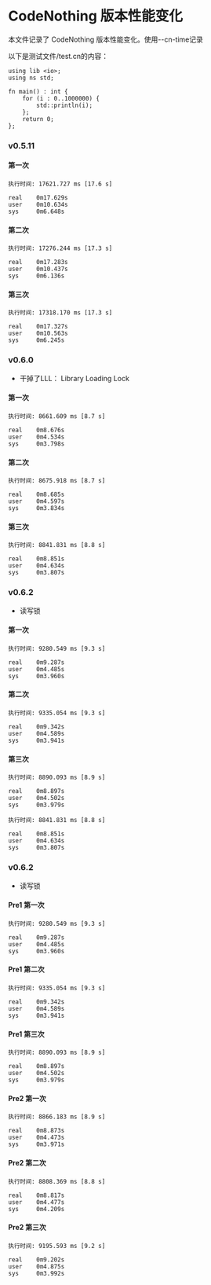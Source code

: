 # CodeNothing 版本性能变化

本文件记录了 CodeNothing 版本性能变化。使用--cn-time记录

以下是测试文件/test.cn的内容：
```codenothing
using lib <io>;
using ns std;

fn main() : int {
    for (i : 0..1000000) {
        std::println(i);
    };
    return 0;
};
```

### v0.5.11
#### 第一次
```
执行时间: 17621.727 ms [17.6 s]

real    0m17.629s
user    0m10.634s
sys     0m6.648s
```
#### 第二次
```
执行时间: 17276.244 ms [17.3 s]

real    0m17.283s
user    0m10.437s
sys     0m6.136s
```
#### 第三次
```
执行时间: 17318.170 ms [17.3 s]

real    0m17.327s
user    0m10.563s
sys     0m6.245s
```

### v0.6.0

- 干掉了LLL： Library Loading Lock

#### 第一次
```
执行时间: 8661.609 ms [8.7 s]

real    0m8.676s
user    0m4.534s
sys     0m3.798s
```
#### 第二次
```
执行时间: 8675.918 ms [8.7 s]

real    0m8.685s
user    0m4.597s
sys     0m3.834s
```
#### 第三次
```
执行时间: 8841.831 ms [8.8 s]

real    0m8.851s
user    0m4.634s
sys     0m3.807s
```

### v0.6.2
- 读写锁
#### 第一次
```
执行时间: 9280.549 ms [9.3 s]

real    0m9.287s
user    0m4.485s
sys     0m3.960s
```
#### 第二次
```
执行时间: 9335.054 ms [9.3 s]

real    0m9.342s
user    0m4.589s
sys     0m3.941s
```
#### 第三次
```
执行时间: 8890.093 ms [8.9 s]

real    0m8.897s
user    0m4.502s
sys     0m3.979s
```
```
执行时间: 8841.831 ms [8.8 s]

real    0m8.851s
user    0m4.634s
sys     0m3.807s
```

### v0.6.2
- 读写锁
#### Pre1 第一次
```
执行时间: 9280.549 ms [9.3 s]

real    0m9.287s
user    0m4.485s
sys     0m3.960s
```
#### Pre1 第二次
```
执行时间: 9335.054 ms [9.3 s]

real    0m9.342s
user    0m4.589s
sys     0m3.941s
```
#### Pre1 第三次
```
执行时间: 8890.093 ms [8.9 s]

real    0m8.897s
user    0m4.502s
sys     0m3.979s
```
#### Pre2 第一次
```
执行时间: 8866.183 ms [8.9 s]

real    0m8.873s
user    0m4.473s
sys     0m3.971s
```
#### Pre2 第二次
```
执行时间: 8808.369 ms [8.8 s]

real    0m8.817s
user    0m4.477s
sys     0m4.209s
```
#### Pre2 第三次
```
执行时间: 9195.593 ms [9.2 s]

real    0m9.202s
user    0m4.875s
sys     0m3.992s
```